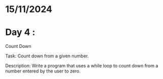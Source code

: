 # 15/11/2024
# Day 4 :
 Count Down
 
Task: Count down from a given number.

Description: Write a program that uses a while loop to count down from a number entered by the user to zero.
